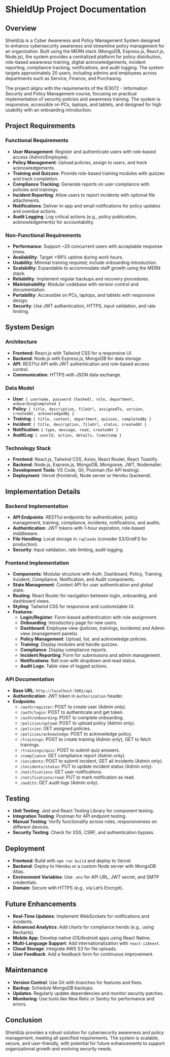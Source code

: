 # ShieldUp Project Documentation

## Overview
ShieldUp is a Cyber Awareness and Policy Management System designed to enhance cybersecurity awareness and streamline policy management for an organization. Built using the MERN stack (MongoDB, Express.js, React.js, Node.js), the system provides a centralized platform for policy distribution, role-based awareness training, digital acknowledgements, incident reporting, compliance tracking, notifications, and audit logging. The system targets approximately 20 users, including admins and employees across departments such as Service, Finance, and Purchasing.

The project aligns with the requirements of the IE3072 - Information Security and Policy Management course, focusing on practical implementation of security policies and awareness training. The system is responsive, accessible on PCs, laptops, and tablets, and designed for high usability with an onboarding introduction.

## Project Requirements

### Functional Requirements
- **User Management**: Register and authenticate users with role-based access (Admin/Employee).
- **Policy Management**: Upload policies, assign to users, and track acknowledgements.
- **Training and Quizzes**: Provide role-based training modules with quizzes and track completion.
- **Compliance Tracking**: Generate reports on user compliance with policies and trainings.
- **Incident Reporting**: Allow users to report incidents with optional file attachments.
- **Notifications**: Deliver in-app and email notifications for policy updates and overdue actions.
- **Audit Logging**: Log critical actions (e.g., policy publication, acknowledgements) for accountability.

### Non-Functional Requirements
- **Performance**: Support ~20 concurrent users with acceptable response times.
- **Availability**: Target >99% uptime during work hours.
- **Usability**: Minimal training required; include onboarding introduction.
- **Scalability**: Expandable to accommodate staff growth using the MERN stack.
- **Reliability**: Implement regular backups and recovery procedures.
- **Maintainability**: Modular codebase with version control and documentation.
- **Portability**: Accessible on PCs, laptops, and tablets with responsive design.
- **Security**: Use JWT authentication, HTTPS, input validation, and rate limiting.

## System Design

### Architecture
- **Frontend**: React.js with Tailwind CSS for a responsive UI.
- **Backend**: Node.js with Express.js, MongoDB for data storage.
- **API**: RESTful API with JWT authentication and role-based access control.
- **Communication**: HTTPS with JSON data exchange.

### Data Model
- **User**: `{ username, password (hashed), role, department, onboardingCompleted }`
- **Policy**: `{ title, description, fileUrl, assignedTo, version, createdAt, acknowledgedBy }`
- **Training**: `{ title, content, department, quizzes, completedBy }`
- **Incident**: `{ title, description, fileUrl, status, createdAt }`
- **Notification**: `{ type, message, read, createdAt }`
- **AuditLog**: `{ userId, action, details, timestamp }`

### Technology Stack
- **Frontend**: React.js, Tailwind CSS, Axios, React Router, React Toastify.
- **Backend**: Node.js, Express.js, MongoDB, Mongoose, JWT, Nodemailer.
- **Development Tools**: VS Code, Git, Postman (for API testing).
- **Deployment**: Vercel (frontend), Node server or Heroku (backend).

## Implementation Details

### Backend Implementation
- **API Endpoints**: RESTful endpoints for authentication, policy management, training, compliance, incidents, notifications, and audits.
- **Authentication**: JWT tokens with 1-hour expiration, role-based middleware.
- **File Handling**: Local storage in `/uploads` (consider S3/GridFS for production).
- **Security**: Input validation, rate limiting, audit logging.

### Frontend Implementation
- **Components**: Modular structure with Auth, Dashboard, Policy, Training, Incident, Compliance, Notification, and Audit components.
- **State Management**: Context API for user authentication and global state.
- **Routing**: React Router for navigation between login, onboarding, and dashboard views.
- **Styling**: Tailwind CSS for responsive and customizable UI.
- **Features**:
  - **Login/Register**: Form-based authentication with role assignment.
  - **Onboarding**: Introductory page for new users.
  - **Dashboard**: Employee view (policies, trainings, incidents) and Admin view (management panels).
  - **Policy Management**: Upload, list, and acknowledge policies.
  - **Training**: Display modules and handle quizzes.
  - **Compliance**: Display compliance reports.
  - **Incident Reporting**: Form for submissions and admin management.
  - **Notifications**: Bell icon with dropdown and read status.
  - **Audit Logs**: Table view of logged actions.

### API Documentation
- **Base URL**: `http://localhost:5001/api`
- **Authentication**: JWT token in `Authorization` header.
- **Endpoints**:
  - `/auth/register`: POST to create user (Admin only).
  - `/auth/login`: POST to authenticate and get token.
  - `/auth/onboarding`: POST to complete onboarding.
  - `/policies/upload`: POST to upload policy (Admin only).
  - `/policies`: GET assigned policies.
  - `/policies/acknowledge`: POST to acknowledge policy.
  - `/trainings`: POST to create training (Admin only), GET to fetch trainings.
  - `/trainings/quiz`: POST to submit quiz answers.
  - `/compliance`: GET compliance report (Admin only).
  - `/incidents`: POST to submit incident, GET all incidents (Admin only).
  - `/incidents/status`: PUT to update incident status (Admin only).
  - `/notifications`: GET user notifications.
  - `/notifications/read`: PUT to mark notification as read.
  - `/audits`: GET audit logs (Admin only).

## Testing
- **Unit Testing**: Jest and React Testing Library for component testing.
- **Integration Testing**: Postman for API endpoint testing.
- **Manual Testing**: Verify functionality across roles, responsiveness on different devices.
- **Security Testing**: Check for XSS, CSRF, and authentication bypass.

## Deployment
- **Frontend**: Build with `npm run build` and deploy to Vercel.
- **Backend**: Deploy to Heroku or a custom Node server with MongoDB Atlas.
- **Environment Variables**: Use `.env` for API URL, JWT secret, and SMTP credentials.
- **Domain**: Secure with HTTPS (e.g., via Let’s Encrypt).

## Future Enhancements
- **Real-Time Updates**: Implement WebSockets for notifications and incidents.
- **Advanced Analytics**: Add charts for compliance trends (e.g., using Recharts).
- **Mobile App**: Develop native iOS/Android apps using React Native.
- **Multi-Language Support**: Add internationalization with `react-i18next`.
- **Cloud Storage**: Integrate AWS S3 for file uploads.
- **User Feedback**: Add a feedback form for continuous improvement.

## Maintenance
- **Version Control**: Use Git with branches for features and fixes.
- **Backup**: Schedule MongoDB backups.
- **Updates**: Regularly update dependencies and monitor security patches.
- **Monitoring**: Use tools like New Relic or Sentry for performance and errors.

## Conclusion
ShieldUp provides a robust solution for cybersecurity awareness and policy management, meeting all specified requirements. The system is scalable, secure, and user-friendly, with potential for future enhancements to support organizational growth and evolving security needs.
